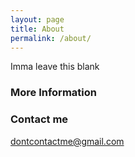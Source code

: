```yaml
---
layout: page
title: About
permalink: /about/
---
```


Imma leave this blank

### More Information



### Contact me

[dontcontactme@gmail.com](mailto:email@domain.com)
